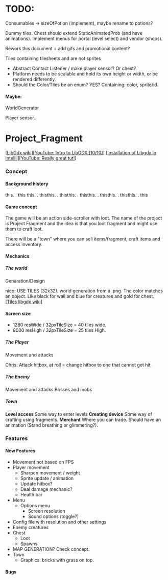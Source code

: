 # TODO: #
Consumables -> sizeOfPotion (implement), maybe rename to potions?

Dummy tiles.
Chest should extend StaticAnimatedProb (and have animations).
Implement menus for portal (level select) and vendor (shops).

Rework this document + add gifs and promotional content?

Tiles containing tilesheets and are not sprites

- Abstract Contact Listener / make player sensor? Or chest?
- Platform needs to be scalable and hold its own height or width, or be rendered differently.
- Should the Color/Tiles be an enum? YES? Containing: color, sprite/id.



#### Maybe:

WorldGenerator 

Player sensor..



# Project_Fragment
[[LibGdx wiki](https://github.com/libgdx/libgdx/wiki)][[YouTube: Intro to LibGDX [10/10]](https://www.youtube.com/watch?v=IVtfZYbXuLg&list=PLZhNP5qJ2IA2RfQBxAC06xv2S07o-UBSd&index=3)]
[[Installation of Libgdx in Intellij](https://www.youtube.com/watch?v=q0wM63_KNIs)][[YouTube: Really great tut!](https://www.youtube.com/channel/UC1o7w8Y9BgI7ZgqyaPUNINQ/playlists)]

### Concept
#### Background history
this. . this this. . thisthis. . thisthis. . thisthis. . thisthis. . thisthis. . this

#### Game concept
The game will be an action side-scroller with loot. The name of the project is
 Project Fragment and the idea is that you loot fragment and might use them to
 craft loot.

There will be a "town" where you can sell items/fragment, craft items and access inventory.

#### Mechanics
##### The world
Genaration/Design

nico: USE TILES (32x32). world generation from a .png. The color matches an object. Like black for wall and blue for creatures and gold for chest.
[[Tiles libgdx wiki](https://github.com/libgdx/libgdx/wiki/Tile-maps)]

#### Screen size

- 1280 resWide / 32pxTileSize = 40 tiles wide.
- 8000 resHigh / 32pxTileSize = 25 tiles High.

##### The Player
Movement and attacks

Chris: Attack hitbox, at roll = change hitbox to one that cannot get hit.
##### The Enemy
Movement and attacks
Bosses and mobs
##### Town
<b>Level access</b> Some way to enter levels
<b>Creating device</b> Some way of crafting using fragments.
<b>Merchant</b> Where you can trade. Should have an animation (Stand breathing or glimmering?).

### Features
#### New Features
- Movement not based on FPS
- Player movement
    - Sharpen movement / weight
    - Sprite update / animation
    - Update hitbox?
    - Deal damage mechanic?
    - Health bar
- Menu
    - Options menu
        - Screen resolution
        - Sound options (toggle?)
- Config file with resolution and other settings
- Enemy creatures
- Chest
    - Loot
    - Spawns
- MAP GENERATION? Check concept.
- Town
    - Graphics: bricks with grass on top.

#### Bugs
